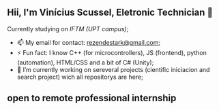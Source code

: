 ## Hii, I'm Vinícius Scussel, Eletronic Technician 👋

Currently studying on *IFTM (UPT campus)*;
- 📫 My email for contact: rezendestark@gmail.com;
- ⚡ Fun fact: I know C++ (for microcontrollers), JS (frontend), python (automation), HTML/CSS and a bit of C# (Unity);
- 🔭 I’m currently working on sereveral projects (cientific iniciacion and search project) wich all repositorys are here;

<h2> open to remote professional internship </h2>

<!--
**ViniScussel/ViniScussel** is a ✨ _special_ ✨ repository because its `README.md` (this file) appears on your GitHub profile.

Here are some ideas to get you started:

- 🔭 I’m currently working on ...
- 🌱 I’m currently learning ...
- 👯 I’m looking to collaborate on ...
- 🤔 I’m looking for help with ...
- 💬 Ask me about ...
- 📫 How to reach me: ...
- 😄 Pronouns: ...
- ⚡ Fun fact: ...
-->
